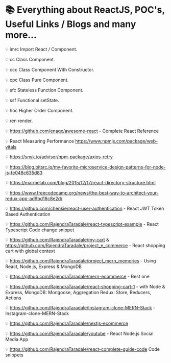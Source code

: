 
# :books: Everything about ReactJS, POC's, Useful Links / Blogs and many more... 

:bulb: imrc	Import React / Component.

:bulb: cc	Class Component.

:bulb: ccc	Class Component With Constructor.

:bulb: cpc	Class Pure Component.

:bulb: sfc	Stateless Function Component.

:bulb: ssf	Functional setState.

:bulb: hoc	Higher Order Component.

:bulb: ren	render.

:bulb: https://github.com/enaqx/awesome-react - Complete React Reference

:bulb: React Measuring Performance https://www.npmjs.com/package/web-vitals

:bulb: https://snyk.io/advisor/npm-package/axios-retry

:bulb: https://blog.bitsrc.io/my-favorite-microservice-design-patterns-for-node-js-fe048c635d83

:bulb: https://marmelab.com/blog/2015/12/17/react-directory-structure.html

:bulb: https://www.freecodecamp.org/news/the-best-way-to-architect-your-redux-app-ad9bd16c8e2d/

:bulb: https://github.com/chenkie/react-user-authentication - React JWT Token Based Authentication

:bulb: https://github.com/RajendraTaradale/react-typescript-example - React Typescript Code change snippet

:bulb: https://github.com/RajendraTaradale/my-cart & https://github.com/RajendraTaradale/project_e_commerce - React shopping cart with global context

:bulb: https://github.com/RajendraTaradale/project_mern_memories - Using React, Node.js, Express & MongoDB

:bulb: https://github.com/RajendraTaradale/mern-ecommerce - Best one

:bulb: https://github.com/RajendraTaradale/react-shopping-cart-1 - with Node & Express, MongoDB: Mongoose, Aggregation Redux: Store, Reducers, Actions 

:bulb: https://github.com/RajendraTaradale/Instagram-clone-MERN-Stack - Instagram-clone-MERN-Stack

:bulb: https://github.com/RajendraTaradale/nextjs-ecommerce

:bulb: https://github.com/RajendraTaradale/youtube - React Node.js Social Media App

:bulb: https://github.com/RajendraTaradale/react-complete-guide-code Code snippets
